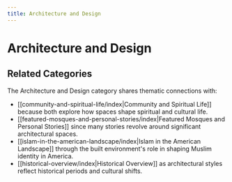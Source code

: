 ```yaml
---
title: Architecture and Design
---
```

# Architecture and Design

## Related Categories


The Architecture and Design category shares thematic connections with:

- [[community-and-spiritual-life/index|Community and Spiritual Life]] because both explore how spaces shape spiritual and cultural life.
- [[featured-mosques-and-personal-stories/index|Featured Mosques and Personal Stories]] since many stories revolve around significant architectural spaces.
- [[islam-in-the-american-landscape/index|Islam in the American Landscape]] through the built environment's role in shaping Muslim identity in America.
- [[historical-overview/index|Historical Overview]] as architectural styles reflect historical periods and cultural shifts.
